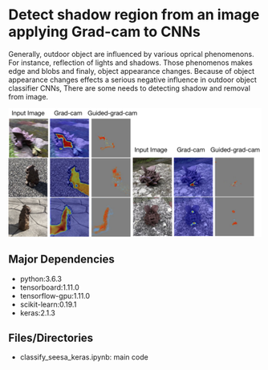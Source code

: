 <html>
<body>

<div>
<h1>Detect shadow region from an image <br> applying Grad-cam to CNNs</h1>
<p>Generally, outdoor object are influenced by various oprical phenomenons.
For instance, reflection of lights and shadows.
Those phenomenos makes edge and blobs and finaly, object appearance changes.
Because of object appearance changes effects a serious negative influence in outdoor object classifier CNNs,
There are some needs to detecting shadow and removal from image.
</p>
</div>

<div>
<img alt="er" src="https://github.com/Eljefemasao/Graduation_Research/blob/development/images_for_readme/gradcam.png" >
</div>


<h2>Major Dependencies</h2>
<ul>
<li>python:3.6.3</li>
<li>tensorboard:1.11.0</li>
<li>tensorflow-gpu:1.11.0</li>
<li>scikit-learn:0.19.1</li>
<li>keras:2.1.3</li>

</ul>
<h2>Files/Directories</h2>
<ul>
<li>classify_seesa_keras.ipynb: main code</li>
</ul>

</body>
</html>
